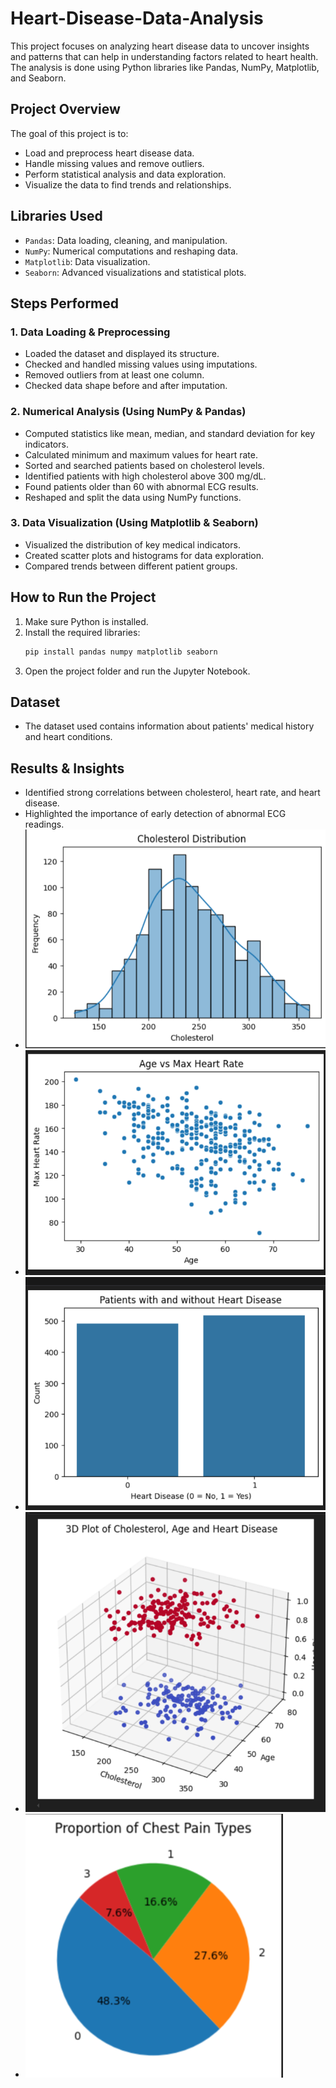 # Heart-Disease-Data-Analysis
This project focuses on analyzing heart disease data to uncover insights and patterns that can help in understanding factors related to heart health. The analysis is done using Python libraries like Pandas, NumPy, Matplotlib, and Seaborn.

## Project Overview
The goal of this project is to:
- Load and preprocess heart disease data.
- Handle missing values and remove outliers.
- Perform statistical analysis and data exploration.
- Visualize the data to find trends and relationships.

## Libraries Used
- `Pandas`: Data loading, cleaning, and manipulation.
- `NumPy`: Numerical computations and reshaping data.
- `Matplotlib`: Data visualization.
- `Seaborn`: Advanced visualizations and statistical plots.

## Steps Performed
### 1. Data Loading & Preprocessing
- Loaded the dataset and displayed its structure.
- Checked and handled missing values using imputations.
- Removed outliers from at least one column.
- Checked data shape before and after imputation.

### 2. Numerical Analysis (Using NumPy & Pandas)
- Computed statistics like mean, median, and standard deviation for key indicators.
- Calculated minimum and maximum values for heart rate.
- Sorted and searched patients based on cholesterol levels.
- Identified patients with high cholesterol above 300 mg/dL.
- Found patients older than 60 with abnormal ECG results.
- Reshaped and split the data using NumPy functions.

### 3. Data Visualization (Using Matplotlib & Seaborn)
- Visualized the distribution of key medical indicators.
- Created scatter plots and histograms for data exploration.
- Compared trends between different patient groups.

## How to Run the Project
1. Make sure Python is installed.
2. Install the required libraries:
    ```bash
    pip install pandas numpy matplotlib seaborn
    ```
3. Open the project folder and run the Jupyter Notebook.

## Dataset
- The dataset used contains information about patients' medical history and heart conditions.

## Results & Insights
- Identified strong correlations between cholesterol, heart rate, and heart disease.
- Highlighted the importance of early detection of abnormal ECG readings.
- ![histogram](histogram.png)
- ![scatter plot](scatter_plot.png)
- ![bar chart](Bar_chart.png)
- ![3D chart](3D_chart.png)
- ![pie chart](pie_chart.png)
